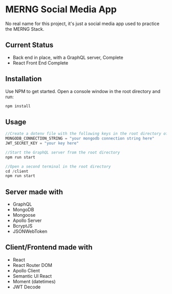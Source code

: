 # MERNG Social Media App

No real name for this project, it's just a social media app used to practice the MERNG Stack.

## Current Status

- Back end in place, with a GraphQL server, Complete
- React Front End Complete

## Installation

Use NPM to get started.
Open a console window in the root directory and run:

```bash
npm install
```

## Usage

```javascript
//Create a dotenv file with the following keys in the root directory of the project (.env)
MONGODB_CONNECTION_STRING = "your mongodb connection string here"
JWT_SECRET_KEY = "your key here"

//Start the GraphQL server from the root directory
npm run start

//Open a second terminal in the root directory
cd /client
npm run start

```

## Server made with

- GraphQL
- MongoDB
- Mongoose
- Apollo Server
- BcryptJS
- JSONWebToken

## Client/Frontend made with

- React
- React Router DOM
- Apollo Client
- Semantic UI React
- Moment (datetimes)
- JWT Decode

